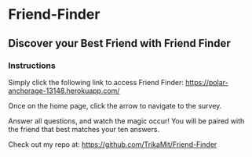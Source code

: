 # Friend-Finder
## Discover your Best Friend with Friend Finder
### Instructions
Simply click the following link to access Friend Finder:
https://polar-anchorage-13148.herokuapp.com/

Once on the home page, click the arrow to navigate to the survey.

Answer all questions, and watch the magic occur! You will be paired with the friend that best matches your ten answers.

Check out my repo at: https://github.com/TrikaMit/Friend-Finder